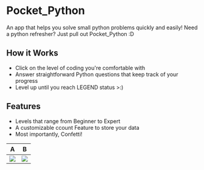 # Pocket_Python

An app that helps you solve small python problems quickly and easily! Need a python refresher? Just pull out Pocket_Python :D

## How it Works

- Click on the level of coding you're comfortable with
- Answer straightforward Python questions that keep track of your progress
- Level up until you reach LEGEND status >:\)

## Features

- Levels that range from Beginner to Expert
- A customizable ccount Feature to store your data 
- Most importantly, Confetti!
  


A|B
--|--
![]([https://example.com/a.gif](https://github.com/abrichards10/Pocket_Python/assets/54547597/33f11493-a34f-4807-b276-5de1fe5d50ec))|![](https://github.com/abrichards10/Pocket_Python/assets/54547597/f25a7116-a635-4174-92e0-f78c1374b116)







